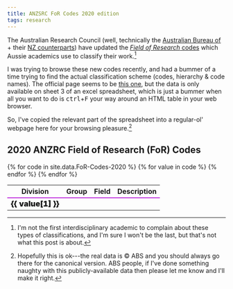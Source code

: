 ```yaml
---
title: ANZSRC FoR Codes 2020 edition
tags: research
---
```


The Australian Research Council (well, technically the [Australian Bureau
of](https://www.abs.gov.au) + their [NZ
counterparts](https://www.stats.govt.nz)) have updated the [_Field of Research_
codes](https://www.arc.gov.au/grants/grant-application/classification-codes-rfcd-seo-and-anzsic-codes)
which Aussie academics use to classify their work.[^interdisciplinary-complaint]

[^interdisciplinary-complaint]:
    I'm not the first interdisciplinary academic to complain about these types
    of classifications, and I'm sure I won't be the last, but that's not what
    this post is about.

I was trying to browse these new codes recently, and had a bummer of a time
trying to find the actual classification scheme (codes, hierarchy & code names).
The official page seems to be [this
one](https://www.abs.gov.au/AUSSTATS/abs@.nsf/Lookup/1297.0Main+Features12020?OpenDocument),
but the data is only available on sheet 3 of an excel spreadsheet, which is just
a bummer when all you want to do is <kbd>ctrl</kbd>+<kbd>F</kbd> your way around
an HTML table in your web browser.

So, I've copied the relevant part of the spreadsheet into a regular-ol' webpage
here for your browsing pleasure.[^hosting]

[^hosting]:
    Hopefully this is ok---the real data is © ABS and you should always go there
    for the canonical version. ABS people, if I've done something naughty with
    this publicly-available data then please let me know and I'll make it right.

## 2020 ANZRC Field of Research (FoR) Codes

<style>
#FoR-Codes-2020 tr.division {
  border-top: 2px solid #be2edd;
  font-weight: 900;
  font-size: 1.1em;
}
#FoR-Codes-2020 tr.group {
  border-top: 1px solid #be2edd;
  font-weight: 900;
}
</style>

<table id="FoR-Codes-2020">
  <thead>
    <tr><th>Division</th><th>Group</th><th>Field</th><th>Description</th></tr>
  </thead>
  <tbody>
  {% for code in site.data.FoR-Codes-2020 %}
    <tr
    {% if code.Division != nil %}
    class="division"
    {% elsif code.Group != nil %}
    class="group"
    {% endif %}
    >
    {% for value in code %}
      <td>{{ value[1] }}</td>
    {% endfor %}
    </tr>
  {% endfor %}
  </tbody>
</table>
